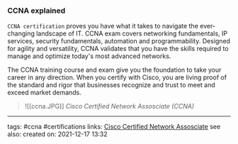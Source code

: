 ### CCNA explained

`CCNA certification` proves you have what it takes to navigate the ever-changing landscape of IT. CCNA exam covers networking fundamentals, IP services, security fundamentals, automation and programmability. Designed for agility and versatility, CCNA validates that you have the skills required to manage and optimize today's most advanced networks.

The CCNA training course and exam give you the foundation to take your career in any direction. When you certify with Cisco, you are living proof of the standard and rigor that businesses recognize and trust to meet and exceed market demands.

>![[ccna.JPG]]
>*Cisco Certified Network Assosciate (CCNA)*


---
tags: #ccna #certifications 
links: [Cisco Certified Network Assosciate](https://www.cisco.com/c/en/us/training-events/training-certifications/certifications/associate/ccna.html)
see also:
created on: 2021-12-17 13:32